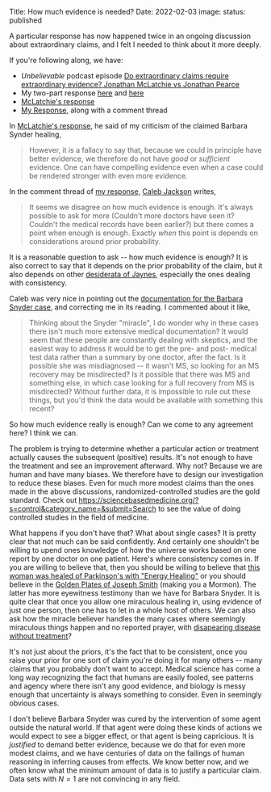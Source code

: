 Title: How much evidence is needed?
Date: 2022-02-03
image: 
status: published

A particular response has now happened twice in an ongoing discussion about extraordinary claims, and I felt I needed to think about it more deeply.  

If you're following along, we have:

- *Unbelievable* podcast episode [Do extraordinary claims require extraordinary evidence? Jonathan McLatchie vs Jonathan Pearce](https://www.premierchristianradio.com/Shows/Saturday/Unbelievable/Episodes/Unbelievable-Do-extraordinary-claims-require-extraordinary-evidence-Jonathan-McLatchie-vs-Jonathan-Pearce) 
- My two-part response [here](https://bblais.github.io/posts/2022/Jan/18/bad-apologetics/) and [here](https://bblais.github.io/posts/2022/Jan/17/proton-decay-and-the-resurrection-of-jesus/)
- [McLatchie's response](https://jonathanmclatchie.com/bayesian-probability-and-the-resurrection-a-reply-to-brian-blais/)
- [My Response](https://bblais.github.io/posts/2022/Jan/24/ongoing-conversation-with-jonathan-mclatchie/), along with a comment thread



In [McLatchie's response](https://jonathanmclatchie.com/bayesian-probability-and-the-resurrection-a-reply-to-brian-blais/), he said of my criticism of the claimed Barbara Synder healing, 

> However, it is a fallacy to say that, because we could in principle have better evidence, we therefore do not have _good_ or _sufficient_ evidence. One can have compelling evidence even when a case could be rendered stronger with even more evidence.

In the comment thread of [my response,](https://bblais.github.io/posts/2022/Jan/24/ongoing-conversation-with-jonathan-mclatchie/) [Caleb Jackson](https://www.youtube.com/channel/UC3bbpsiKDW_JK9B5sY6zx0w) writes,

> It seems we disagree on how much evidence is enough. It's always possible to ask for more (Couldn't more doctors have seen it? Couldn't the medical records have been earlier?) but there comes a point when enough is enough. Exactly _when_ this point is depends on considerations around prior probability.

It is a reasonable question to ask -- how much evidence is enough?  It is also correct to say that it depends on the prior probability of the claim, but it also depends on other [desiderata of Jaynes](https://bblais.github.io/posts/2019/Jun/16/probability-its-not-just-about-the-math/), especially the ones dealing with consistency.  

Caleb was very nice in pointing out the [documentation for the Barbara Snyder case](https://1c15.co.uk/barbara-snyder-barbara-cummiskey-snyder-healed-from-multiple-sclerosis/), and correcting me in its reading.  I commented about it like,

> Thinking about the Snyder "miracle", I do wonder why in these cases there isn't much more extensive medical documentation? It would seem that these people are constantly dealing with skeptics, and the easiest way to address it would be to get the pre- and post- medical test data rather than a summary by one doctor, after the fact. Is it possible she was misdiagnosed -- it wasn't MS, so looking for an MS recovery may be misdirected? Is it possible that there was MS and something else, in which case looking for a full recovery from MS is misdirected? Without further data, it is impossible to rule out these things, but you'd think the data would be available with something this recent?

So how much evidence really is enough?  Can we come to any agreement here?  I think we can.  

The problem is trying to determine whether a particular action or treatment actually causes the subsequent (positive) results.  It's not enough to have the treatment and see an improvement afterward.  Why not?  Because we are human and have many biases.  We therefore have to design our investigation to reduce these biases.   Even for much more modest claims than the ones made in the above discussions, randomized-controlled studies are the gold standard.  Check out https://sciencebasedmedicine.org/?s=control&category_name=&submit=Search to see the value of doing controlled studies in the field of medicine.  

What happens if you don't have that?  What about single cases?  It is pretty clear that not much can be said confidently.  And certainly one shouldn't be willing to upend ones knowledge of how the universe works based on one report by one doctor on one patient.  Here's where consistency comes in.  If you are willing to believe that, then you should be willing to believe that [this woman was healed of Parkinson's with "Energy Healing"](<Parkinson's healed with "Energy Healing": https://crimsonpublishers.com/acam/fulltext/ACAM.000559.php>) or you should believe in the [Golden Plates of Joseph Smith](https://en.wikipedia.org/wiki/Golden_plates#cite_note-5) (making you a Mormon).  The latter has more eyewitness testimony than we have for Barbara Snyder.  It is quite clear that once you allow one miraculous healing in, using evidence of just one person, then one has to let in a whole host of others.  We can also ask how the miracle believer handles the many cases where seemingly miraculous things happen and no reported prayer, with [disapearing disease without treatment](https://www.bbc.com/future/article/20150306-the-mystery-of-vanishing-cancer)?

It's not just about the priors, it's the fact that to be consistent, once you raise your prior for one sort of claim you're doing it for many others -- many claims that you probably don't want to accept.  Medical science has come a long way recognizing the fact that humans are easily fooled, see patterns and agency where there isn't any good evidence, and biology is messy enough that uncertainty is always something to consider.  Even in seemingly obvious cases.

I don't believe Barbara Snyder was cured by the intervention of some agent outside the natural world.  If that agent were doing these kinds of actions we would expect to see a bigger effect, or that agent is being capricious.  It is *justified* to demand better evidence, because we do that for even more modest claims, and we have centuries of data on the failings of human reasoning in inferring causes from effects.  We know better now, and we often know what the minimum amount of data is to justify a particular claim.  Data sets with $N=1$ are not convincing in any field.  

